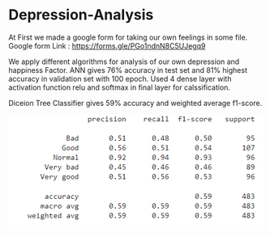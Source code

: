 # Depression-Analysis
At First we made a google form for taking our own feelings in some file.
Google form Link  : https://forms.gle/PGo1ndnN8C5UJegq9

We apply different algorithms for analysis of our own depression and happiness Factor.
ANN gives 76% accuracy in test set and 81% highest accuracy in validation set with 100 epoch. Used 4 dense layer with activation function relu and softmax in final layer for calssification.

Diceion Tree Classifier gives 59% accuracy and weighted average f1-score.

![](DT.PNG)

